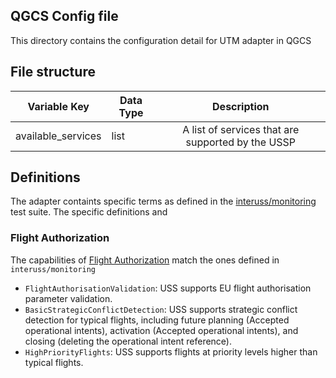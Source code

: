 ## QGCS Config file

This directory contains the configuration detail for UTM adapter in QGCS

## File structure
| Variable Key | Data Type | Description |
|--------------|--------------|:-----:|
| available_services | list | A list of services that are supported by the USSP  |

## Definitions 

The adapter containts specific terms as defined in the [interuss/monitoring](https://github.com/interuss/monitoring) test suite. The specific definitions and 

### Flight Authorization
The capabilities of [Flight Authorization](https://github.com/interuss/automated_testing_interfaces/blob/8c83e2735c762f6fee8d6ca62ee1c1c0d479512c/scd/v1/scd.yaml) match the ones defined in `interuss/monitoring`

- `FlightAuthorisationValidation`: USS supports EU flight authorisation parameter validation.
- `BasicStrategicConflictDetection`: USS supports strategic conflict detection for typical flights, including future planning (Accepted
operational intents), activation (Accepted operational intents), and closing (deleting the operational intent reference).
- `HighPriorityFlights`: USS supports flights at priority levels higher than typical flights.